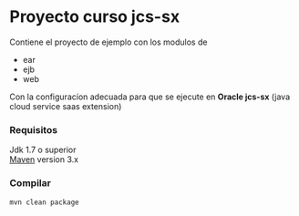 # Proyecto curso jcs-sx 

Contiene el proyecto de ejemplo con los modulos de 
- ear
- ejb 
- web 

Con la configuracíon adecuada para que se ejecute en **Oracle  jcs-sx** (java cloud service saas extension)

### Requisitos 
Jdk 1.7 o superior  
[Maven](https://maven.apache.org/)  version 3.x   


### Compilar 
```
mvn clean package
 ```
